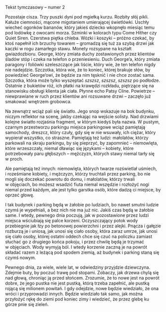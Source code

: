 Tekst tymczasowy – numer 2

Pozostaje cisza. Trzy puszki dyni pod mgiełką kurzu. Rozbity słój pikli. Kałuże ciemności, mącone migotaniem umierającej świetlówki.&nbsp;Uschły wiecheć ogonków bananów, który jakieś dziecko wkopnęło miesiąc temu pod lodówkę z&nbsp;owocami morza. Szminki w&nbsp;kolorach typu Come Hither czy Quiet Siren. Czerstwa piętka chleba. Wózki i&nbsp;koszyki – próżno czekać, by ktoś napełnił ich brzuchy towarem – gromadzą się tuż za szybą drzwi jak kaczki w&nbsp;rogu zamarłego stawu. Monety rozsypane na kształt gwiazdozbioru. George, który zmiata duchy zostawionych przez klientów śladów stóp i&nbsp;czeka na telefon o&nbsp;przeniesieniu. Duch George’a, który zmiata paragony i&nbsp;foliówki szeleszczące jak liście, który wie, że ten telefon nigdy nie nadejdzie. Szczotka, która wie, że to koniec, której brakuje słów, by powiedzieć George’owi, że będzie za nim tęsknić i&nbsp;nie chce zostać sama. Szczotka, która może tylko wyszeptać *szszsz*, *szszsz*, *szszsz* po podłodze. Ostatnie z&nbsp;bukietów róż, ich płatki na krawędzi rozkładu, piętrzące się na stanowisku obsługi klienta jak ciała. Płynne echo Patsy Cline. Powietrze – niewprawiane w&nbsp;ruch przez klientów ani&nbsp;rozsuwane drzwi – zaczęło już smakować wnętrzem grobowca.

Na zewnątrz wciąż pali się światło. Jego snop wskazuje na bok budynku, niczym reflektor na scenę, jakby czekając na wejście solisty. Nad drzwiami kolejne światło rozjaśnia fragment, w&nbsp;którym kiedyś była nazwa. W&nbsp;pustym, czarnym przestworzu parkingu miejsca parkingowe wciąż pamiętają samochody, dreszcz, który czuły, gdy się w&nbsp;nie wsuwały, ich ciężar, który wypierał wszystko, co straszne. Pamiętają też ludzi: małolatów, którzy parkowali na skraju parkingu, by się pieprzyć, by zapomnieć – niemowlęta, które wrzeszczały, niemal dławiąc się językami – kobiety, które potrzebowały paru głębszych – mężczyzn, których stawy niemal tarły się w&nbsp;proch.

Ale pamiętają też innych: niemowlęta, których twarze rozświetlał uśmiech, i&nbsp;roześmiane kobiety, i&nbsp;mężczyzn, którzy truchtali przez parking, bo nie mogli się doczekać powrotu do domu, i&nbsp;małolatów, którzy trwali w&nbsp;objęciach, bo możesz wsadzić fiuta niemal wszędzie i&nbsp;rozłożyć nogi niemal przed każdym, ale jest tylko garstka osób, które dadzą ci miejsce, by oprzeć głowę.

I tak budynek i&nbsp;parking będą w&nbsp;żałobie po ludziach, bo nawet smutni ludzie czymś je wypełniali, a&nbsp;bez nich nie ma już nic. Jakiś czas będą w&nbsp;żałobie same. I&nbsp;wtedy, pewnego dnia poczują, jak w&nbsp;pozostawione przez ludzi miejsca wściubiają się palce korzeni. Oczyszczający potok wody przebiegnie jak łzy po betonowej powierzchni i&nbsp;przez alejki. Pnącza i&nbsp;gałęzie rozburzą je i&nbsp;uniosą, jak unosi się ciało osoby, która zaraz umrze, jak unosi się ciało osoby, której ostatni oddech chce się czuć na policzku zamiast słuchać go z&nbsp;drugiego końca pokoju, i&nbsp;przez chwilę będą je trzymać w&nbsp;objęciach. Wody wymyją ból. I&nbsp;wtedy korzenie zaczną je na powrót składać razem z&nbsp;leżącą pod spodem ziemią, aż budynek i&nbsp;parking staną się czymś nowym.

Pewnego dnia, za wiele, wiele lat, w&nbsp;odwiedziny przyjdzie dziewczyna. Zdejmie buty, by poczuć trawę pod stopami. Zobaczy, jak drzewa chylą się nad głową, chroniąc ją przed słońcem. Zrozumie, że to nowe jest na powrót dobre, że jego pustka nie jest pustką, którą trzeba zapełnić, ale pustką rojącą się milionem powitań. I&nbsp;gdy odejdzie, nowe będzie wiedziało, że ona wróci i&nbsp;przyprowadzi innych. Będzie wiedziało tak samo, jak można przyłożyć rękę do ziemi pod koniec zimy i&nbsp;wiedzieć, że przez glebę ku górze pnie się zieleń.